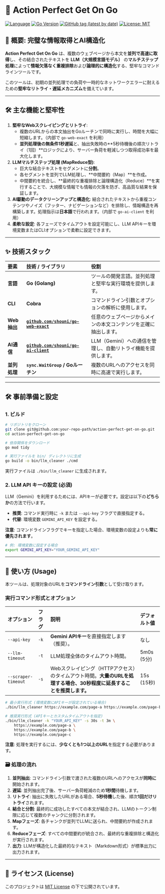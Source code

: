 # 🤖 Action Perfect Get On Go

[![Language](https://img.shields.io/badge/Language-Go-blue)](https://golang.org/)
[![Go Version](https://img.shields.io/github/go-mod/go-version/shouni/action-perfect-get-on-go)](https://golang.org/)
[![GitHub tag (latest by date)](https://img.shields.io/github/v/tag/shouni/action-perfect-get-on-go)](https://github.com/shouni/action-perfect-get-on-go/tags)
[![License: MIT](https://img.shields.io/badge/License-MIT-yellow.svg)](https://opensource.org/licenses/MIT)

## 🌟 概要: 完璧な情報取得とAI構造化

**Action Perfect Get On Go** は、複数のウェブページから本文を**並列で高速に取得**し、その結合されたテキストを **LLM（大規模言語モデル）** の**マルチステップ処理**によって**情報欠落なく重複排除**および**論理的に構造化**する、堅牢なコマンドラインツールです。

このツールは、初期の並列処理での負荷や一時的なネットワークエラーに耐えるための**堅牢なリトライ・遅延メカニズム**を備えています。

-----

## 🛠️ 主な機能と堅牢性

1.  **堅牢なWebスクレイピングとリトライ**:
    * 複数のURLからの本文抽出をGoルーチンで同時に実行し、時間を大幅に短縮します。（内部で `go-web-exact` を利用）
    * **並列処理後の無条件1秒遅延**と、抽出失敗時の\*\*5秒待機後の順次リトライ（1回）\*\*ロジックにより、サーバー負荷を軽減しつつ取得成功率を最大化します。
2.  **LLMマルチステップ処理 (MapReduce型)**:
    * 巨大な結合テキストをセグメントに**分割**。
    * 各セグメントを並列でLLM処理し、\*\*中間要約（Map）\*\*を作成。
    * 中間要約を統合し、\*\*最終的な重複排除と論理構造化（Reduce）\*\*を実行することで、大規模な情報でも情報の欠落を防ぎ、高品質な結果を保証します。
3.  **AI駆動のデータクリーンアップと構造化**: 結合されたテキストから重複コンテンツやノイズ（フッター、ナビゲーションなど）を排除し、情報構造を再構築します。処理指示は**日本語**で行われます。（内部で `go-ai-client` を利用）
4.  **柔軟な設定**: 各フェーズでタイムアウトを設定可能にし、LLM APIキーを環境変数またはCLIオプションで柔軟に設定できます。

-----

## ✨ 技術スタック

| 要素 | 技術 / ライブラリ | 役割 |
| :--- | :--- | :--- |
| **言語** | **Go (Golang)** | ツールの開発言語。並列処理と堅牢な実行環境を提供します。 |
| **CLI** | **Cobra** | コマンドライン引数とオプションの解析に使用します。 |
| **Web抽出** | **[`github.com/shouni/go-web-exact`](https://github.com/shouni/go-web-exact)** | 任意のウェブページからメインの本文コンテンツを正確に抽出します。 |
| **AI通信** | **[`github.com/shouni/go-ai-client`](https://github.com/shouni/go-ai-client)** | LLM（Gemini）への通信を管理し、自動リトライ機能を提供します。 |
| **並列処理** | **`sync.WaitGroup` / Goルーチン** | 複数のURLへのアクセスを同時に高速で実行します。 |

-----

## 🛠️ 事前準備と設定

### 1\. ビルド

```bash
# リポジトリをクローン
git clone git@github.com:your-repo-path/action-perfect-get-on-go.git
cd action-perfect-get-on-go

# 依存関係をダウンロード
go mod tidy

# 実行ファイルを bin/ ディレクトリに生成
go build -o bin/llm_cleaner ./cmd
```

実行ファイルは `./bin/llm_cleaner` に生成されます。

### 2\. LLM API キーの設定 (必須)

LLM（Gemini）を利用するためには、APIキーが必要です。設定は以下の**どちらか**の方法で行います。

* **推奨**: コマンド実行時に `-k` または `--api-key` フラグで直接指定する。
* **代替**: 環境変数 `GEMINI_API_KEY` を設定する。

**注意**: コマンドラインフラグでキーを指定した場合、環境変数の設定よりも**常に優先されます**。

```bash
# 例: 環境変数に設定する場合
export GEMINI_API_KEY="YOUR_GEMINI_API_KEY" 
```

-----

## 🚀 使い方 (Usage)

本ツールは、処理対象のURLを**コマンドライン引数**として受け取ります。

### 実行コマンド形式とオプション

| オプション | フラグ | 説明 | デフォルト値 |
| :--- | :--- | :--- | :--- |
| `--api-key` | `-k` | **Gemini APIキー**を直接指定します（推奨）。 | なし |
| `--llm-timeout` | `-t` | LLM処理全体のタイムアウト時間。 | 5m0s (5分) |
| `--scraper-timeout` | `-s` | Webスクレイピング（HTTPアクセス）のタイムアウト時間。**大量のURLを処理する場合、30秒程度に延長することを推奨します。** | 15s (15秒) |

```bash
# 最小実行形式 (環境変数にAPIキーが設定されている場合)
./bin/llm_cleaner https://example.com/page-a https://example.com/page-b ...

# 推奨実行形式 (APIキーとカスタムタイムアウトを指定)
./bin/llm_cleaner -k "YOUR_API_KEY" -s 30s -t 3m \
    https://example.com/page-a \
    https://example.com/page-b \
    https://example.com/page-c
```

**注意**: 処理を実行するには、**少なくとも1つ以上のURL**を指定する必要があります。

### 🗃️ 処理の流れ

1.  **並列抽出**: コマンドライン引数で渡された複数のURLへのアクセスが**同時に**開始されます。
2.  **遅延**: 並列抽出完了後、サーバー負荷軽減のため**1秒間**待機します。
3.  **リトライ**: 抽出に失敗したURLがある場合、**5秒待機**した後、順次**1回だけリトライ**されます。
4.  **結合と分割**: 最終的に成功したすべての本文が結合され、LLMのトークン制限に応じて複数のチャンクに分割されます。
5.  **Mapフェーズ**: 各チャンクが並列でLLMに送られ、中間要約が作成されます。
6.  **Reduceフェーズ**: すべての中間要約が統合され、最終的な重複排除と構造化が実行されます。
7.  **出力**: LLMが構造化した最終的なテキスト（Markdown形式）が標準出力に出力されます。

-----

## 📜 ライセンス (License)

このプロジェクトは [MIT License](https://opensource.org/licenses/MIT) の下で公開されています。
